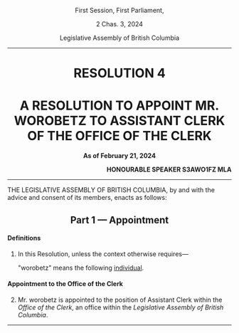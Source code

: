 <div align="center">

First Session, First Parliament,

2 Chas. 3, 2024

Legislative Assembly of British Columbia

<hr/>

<h1>RESOLUTION 4</h1>
<h1>A RESOLUTION TO APPOINT MR. WOROBETZ TO ASSISTANT CLERK OF THE OFFICE OF THE CLERK</h1>

**As of February 21, 2024**

</div>

<div align="right">

**HONOURABLE SPEAKER S3AWO1FZ MLA**<br/>

</div>

<hr/>

THE LEGISLATIVE ASSEMBLY OF BRITISH COLUMBIA, by and with the advice and consent of its members, enacts as follows:

<div align="center">
<h2>Part 1 — Appointment</h2>
</div>

#### Definitions

1. In this Resolution, unless the context otherwise requires—

    "worobetz" means the following [individual](https://www.roblox.com/users/205966904/profile?friendshipSourceType=PlayerSearch).

#### Appointment to the Office of the Clerk

2. Mr. worobetz is appointed to the position of Assistant Clerk within the *Office of the Clerk*, an office within the *Legislative Assembly of British Columbia*.

<hr/>
<div align="center">
